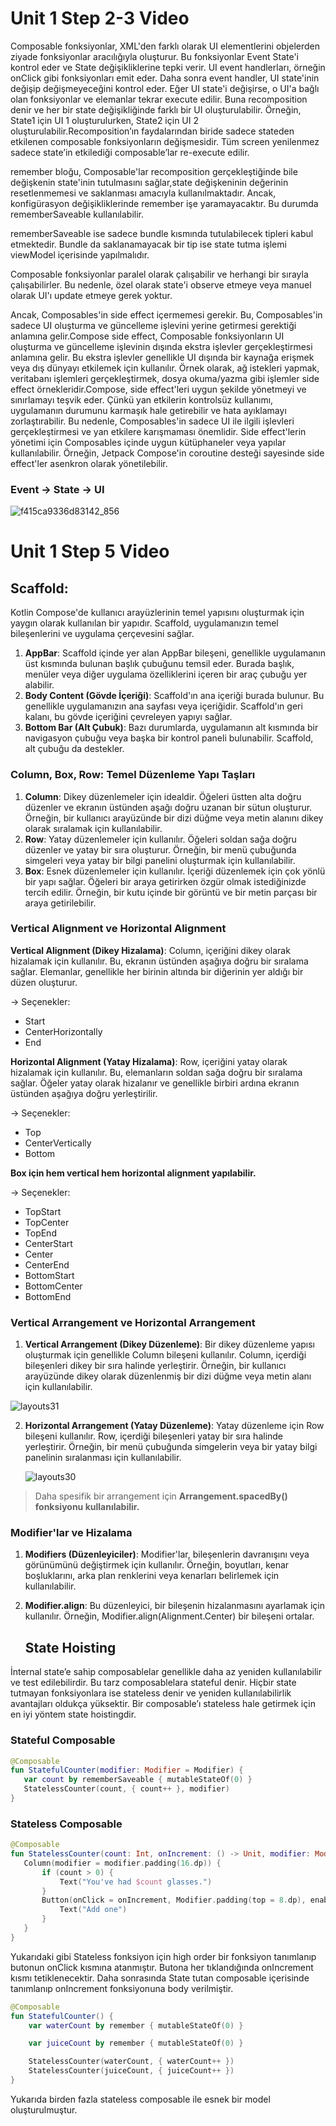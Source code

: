# Unit 1 Step 2-3 Video

Composable fonksiyonlar, XML'den farklı olarak UI elementlerini objelerden ziyade fonksiyonlar aracılığıyla oluşturur. Bu fonksiyonlar Event State'i kontrol eder ve State değişikliklerine tepki verir. UI event handlerları, örneğin onClick gibi fonksiyonları emit eder. Daha sonra event handler, UI state'inin değişip değişmeyeceğini kontrol eder. Eğer UI state'i değişirse, o UI'a bağlı olan fonksiyonlar ve elemanlar tekrar execute edilir. Buna recomposition denir ve her bir state değişikliğinde farklı bir UI oluşturulabilir. Örneğin, State1 için UI 1 oluşturulurken, State2 için UI 2 oluşturulabilir.Recomposition’ın faydalarından biride sadece stateden etkilenen composable fonksiyonların değişmesidir. Tüm screen yenilenmez sadece state’in etkilediği composable’lar re-execute edilir.

remember bloğu, Composable'lar recomposition gerçekleştiğinde bile değişkenin state'inin tutulmasını sağlar,state değişkeninin değerinin resetlenmemesi ve saklanması amacıyla kullanılmaktadır. Ancak, konfigürasyon değişikliklerinde remember işe yaramayacaktır. Bu durumda rememberSaveable kullanılabilir.

rememberSaveable ise sadece bundle kısmında tutulabilecek tipleri kabul etmektedir. Bundle da saklanamayacak bir tip ise state tutma işlemi viewModel içerisinde yapılmalıdır.

Composable fonksiyonlar paralel olarak çalışabilir ve herhangi bir sırayla çalışabilirler. Bu nedenle, özel olarak state'i observe etmeye veya manuel olarak UI'ı update etmeye gerek yoktur.

Ancak, Composables'in side effect içermemesi gerekir. Bu, Composables'in sadece UI oluşturma ve güncelleme işlevini yerine getirmesi gerektiği anlamına gelir.Compose side effect, Composable fonksiyonların UI oluşturma ve güncelleme işlevinin dışında ekstra işlevler gerçekleştirmesi anlamına gelir. Bu ekstra işlevler genellikle UI dışında bir kaynağa erişmek veya dış dünyayı etkilemek için kullanılır. Örnek olarak, ağ istekleri yapmak, veritabanı işlemleri gerçekleştirmek, dosya okuma/yazma gibi işlemler side effect örnekleridir.Compose, side effect'leri uygun şekilde yönetmeyi ve sınırlamayı teşvik eder. Çünkü yan etkilerin kontrolsüz kullanımı, uygulamanın durumunu karmaşık hale getirebilir ve hata ayıklamayı zorlaştırabilir. Bu nedenle, Composables'in sadece UI ile ilgili işlevleri gerçekleştirmesi ve yan etkilere karışmaması önemlidir. Side effect'lerin yönetimi için Composables içinde uygun kütüphaneler veya yapılar kullanılabilir. Örneğin, Jetpack Compose'in coroutine desteği sayesinde side effect'ler asenkron olarak yönetilebilir.


### Event -> State -> UI
![f415ca9336d83142_856](https://github.com/omersungur/Jetpack-Compose-Training/assets/60012262/75cd3355-502f-4cd8-9fac-2891ab40bb4d)


# Unit 1 Step 5 Video

## **Scaffold:**

Kotlin Compose'de kullanıcı arayüzlerinin temel yapısını oluşturmak için yaygın olarak kullanılan bir yapıdır. Scaffold, uygulamanızın temel bileşenlerini ve uygulama çerçevesini sağlar.

1. **AppBar**: Scaffold içinde yer alan AppBar bileşeni, genellikle uygulamanın üst kısmında bulunan başlık çubuğunu temsil eder. Burada başlık, menüler veya diğer uygulama özelliklerini içeren bir araç çubuğu yer alabilir.
2. **Body Content (Gövde İçeriği)**: Scaffold'ın ana içeriği burada bulunur. Bu genellikle uygulamanızın ana sayfası veya içeriğidir. Scaffold'ın geri kalanı, bu gövde içeriğini çevreleyen yapıyı sağlar.
3. **Bottom Bar (Alt Çubuk)**: Bazı durumlarda, uygulamanın alt kısmında bir navigasyon çubuğu veya başka bir kontrol paneli bulunabilir. Scaffold, alt çubuğu da destekler.

### **Column, Box, Row: Temel Düzenleme Yapı Taşları**

1. **Column**: Dikey düzenlemeler için idealdir. Öğeleri üstten alta doğru düzenler ve ekranın üstünden aşağı doğru uzanan bir sütun oluşturur. Örneğin, bir kullanıcı arayüzünde bir dizi düğme veya metin alanını dikey olarak sıralamak için kullanılabilir.
2. **Row**: Yatay düzenlemeler için kullanılır. Öğeleri soldan sağa doğru düzenler ve yatay bir sıra oluşturur. Örneğin, bir menü çubuğunda simgeleri veya yatay bir bilgi panelini oluşturmak için kullanılabilir.
3. **Box**: Esnek düzenlemeler için kullanılır. İçeriği düzenlemek için çok yönlü bir yapı sağlar. Öğeleri bir araya getirirken özgür olmak istediğinizde tercih edilir. Örneğin, bir kutu içinde bir görüntü ve bir metin parçası bir araya getirilebilir.

### **Vertical Alignment  ve Horizontal Alignment**

 **Vertical Alignment (Dikey Hizalama)**: Column, içeriğini dikey olarak hizalamak için kullanılır. Bu, ekranın üstünden aşağıya doğru bir sıralama sağlar. Elemanlar, genellikle her birinin altında bir diğerinin yer aldığı bir düzen oluşturur.
 
  → Seçenekler:

- Start
- CenterHorizontally
- End

 **Horizontal Alignment (Yatay Hizalama)**: Row, içeriğini yatay olarak hizalamak için kullanılır. Bu, elemanların soldan sağa doğru bir sıralama sağlar. Öğeler yatay olarak hizalanır ve genellikle birbiri ardına ekranın üstünden aşağıya doğru yerleştirilir.

  → Seçenekler:

- Top
- CenterVertically
- Bottom



 **Box için hem vertical hem horizontal alignment yapılabilir.**

  → Seçenekler:

- TopStart
- TopCenter
- TopEnd
- CenterStart
- Center
- CenterEnd
- BottomStart
- BottomCenter
- BottomEnd

### **Vertical Arrangement ve Horizontal Arrangement**

1. **Vertical Arrangement (Dikey Düzenleme)**: Bir dikey düzenleme yapısı oluşturmak için genellikle Column bileşeni kullanılır. Column, içerdiği bileşenleri dikey bir sıra halinde yerleştirir. Örneğin, bir kullanıcı arayüzünde dikey olarak düzenlenmiş bir dizi düğme veya metin alanı için kullanılabilir.
   
 ![layouts31](https://github.com/omersungur/Jetpack-Compose-Training/assets/60012262/04fe0f02-c5d6-4e92-873c-6f112cbce60e)

    
2. **Horizontal Arrangement (Yatay Düzenleme)**: Yatay düzenleme için Row bileşeni kullanılır. Row, içerdiği bileşenleri yatay bir sıra halinde yerleştirir. Örneğin, bir menü çubuğunda simgelerin veya bir yatay bilgi panelinin sıralanması için kullanılabilir.
   

   ![layouts30](https://github.com/omersungur/Jetpack-Compose-Training/assets/60012262/0656127a-d7f3-4033-8f74-73ce2a2b02a3)

        

> Daha spesifik bir arrangement için **Arrangement.spacedBy() fonksiyonu kullanılabilir.**
> 

### **Modifier'lar ve Hizalama**

1. **Modifiers (Düzenleyiciler)**: Modifier'lar, bileşenlerin davranışını veya görünümünü değiştirmek için kullanılır. Örneğin, boyutları, kenar boşluklarını, arka plan renklerini veya kenarları belirlemek için kullanılabilir.
2. **Modifier.align**: Bu düzenleyici, bir bileşenin hizalanmasını ayarlamak için kullanılır. Örneğin, Modifier.align(Alignment.Center) bir bileşeni ortalar.




   ## State Hoisting

İnternal state’e sahip composablelar genellikle daha az yeniden kullanılabilir ve test edilebilirdir. Bu tarz composablelara stateful denir. Hiçbir state tutmayan fonksiyonlara ise stateless denir ve yeniden kullanılabilirlik avantajları oldukça yüksektir. Bir composable’ı stateless hale getirmek için en iyi yöntem state hoistingdir.

### **Stateful Composable**

```kotlin
@Composable
fun StatefulCounter(modifier: Modifier = Modifier) {
   var count by rememberSaveable { mutableStateOf(0) }
   StatelessCounter(count, { count++ }, modifier)
}
```

### **Stateless Composable**

```kotlin
@Composable
fun StatelessCounter(count: Int, onIncrement: () -> Unit, modifier: Modifier = Modifier) {
   Column(modifier = modifier.padding(16.dp)) {
       if (count > 0) {
           Text("You've had $count glasses.")
       }
       Button(onClick = onIncrement, Modifier.padding(top = 8.dp), enabled = count < 10) {
           Text("Add one")
       }
   }
}
```

Yukarıdaki gibi Stateless fonksiyon için high order bir fonksiyon tanımlanıp butonun onClick kısmına atanmıştır. Butona her tıklandığında onIncrement kısmı tetiklenecektir. Daha sonrasında State tutan composable içerisinde tanımlanıp onIncrement fonksiyonuna body verilmiştir.

```kotlin
@Composable
fun StatefulCounter() {
    var waterCount by remember { mutableStateOf(0) }

    var juiceCount by remember { mutableStateOf(0) }

    StatelessCounter(waterCount, { waterCount++ })
    StatelessCounter(juiceCount, { juiceCount++ })
}
```

Yukarıda birden fazla stateless composable ile esnek bir model oluşturulmuştur.

